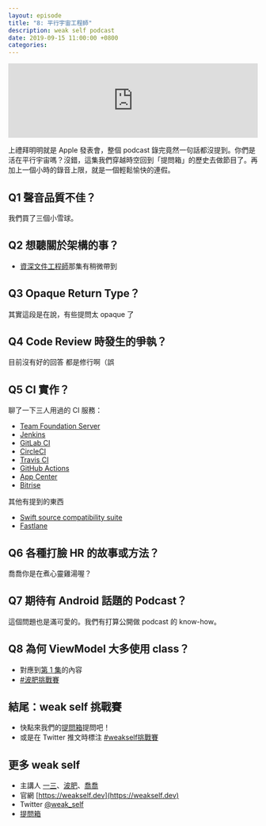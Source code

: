 ```yaml
---
layout: episode
title: "8: 平行宇宙工程師"
description: weak self podcast
date: 2019-09-15 11:00:00 +0800
categories: 
---
```

<iframe src="https://www.listennotes.com/embedded/e/e5d1d2bb333a4bd2982a3793586c20ca/" width="100%" style="width: 1px; min-width: 100%;" frameborder="0" scrolling="no"></iframe>

上禮拜明明就是 Apple 發表會，整個 podcast 錄完竟然一句話都沒提到。你們是活在平行宇宙嗎？沒錯，這集我們穿越時空回到「提問箱」的歷史去做節目了。再加上一個小時的錄音上限，就是一個輕鬆愉快的連假。

## Q1 聲音品質不佳？

我們買了三個小雪球。

## Q2 想聽關於架構的事？

* [資深文件工程師](https://weakself.dev/episodes/4)那集有稍微帶到

## Q3 Opaque Return Type？

其實這段是在說，有些提問太 opaque 了

## Q4 Code Review 時發生的爭執？

目前沒有好的回答
都是修行啊（誤

## Q5 CI 實作？

聊了一下三人用過的 CI 服務：

* [Team Foundation Server](https://en.wikipedia.org/wiki/Team_Foundation_Server)
* [Jenkins](https://jenkins.io)
* [GitLab CI](https://docs.gitlab.com/ee/ci/)
* [CircleCI](https://circleci.com)
* [Travis CI](https://travis-ci.org)
* [GitHub Actions](https://github.com/features/actions)
* [App Center](https://appcenter.ms)
* [Bitrise](https://www.bitrise.io)

其他有提到的東西
* [Swift source compatibility suite](https://github.com/apple/swift-source-compat-suite)
* [Fastlane](https://fastlane.tools)

## Q6 各種打臉 HR 的故事或方法？

喬喬你是在煮心靈雞湯喔？

## Q7 期待有 Android 話題的 Podcast？

這個問題也是滿可愛的。我們有打算公開做 podcast 的 know-how。

## Q8 為何 ViewModel 大多使用 class？

* 對應到[第 1 集](https://weakself.dev/episodes/1)的內容
* [#波肥挑戰賽](https://twitter.com/hashtag/波肥挑戰賽)

## 結尾：weak self 挑戰賽

* 快點來我們的[提問箱](https://peing.net/zh-TW/weak_self)提問吧！
* 或是在 Twitter 推文時標注 [#weakself挑戰賽](https://twitter.com/hashtag/weakself挑戰賽)

## 更多 weak self

* 主講人 [一三](https://twitter.com/ethanhuang13)、[波肥](https://twitter.com/PofatTseng)、[喬喬](https://twitter.com/joe_trash_talk)
* 官網 [https://weakself.dev](https://weakself.dev)
* Twitter [@weak_self](https://twitter.com/weak_self)
* [提問箱](https://peing.net/zh-TW/weak_self)